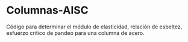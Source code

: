 # Columnas-AISC
Código para determinar el módulo de elasticidad, relación de esbeltez, esfuerzo crítico de pandeo para una columna de acero.

